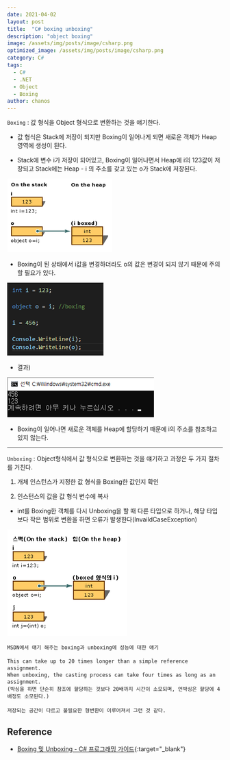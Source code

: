```yaml
---
date: 2021-04-02
layout: post
title:  "C# boxing unboxing"
description: "object boxing"
image: /assets/img/posts/image/csharp.png
optimized_image: /assets/img/posts/image/csharp.png
category: C#
tags:
  - C#
  - .NET
  - Object
  - Boxing
author: chanos
---
```

`Boxing` : 값 형식을 Object 형식으로 변환하는 것을 얘기한다.

- 값 형식은 Stack에 저장이 되지만 Boxing이 일어나게 되면 새로운 객체가 Heap 영역에 생성이 된다.

- Stack에 변수 i가 저장이 되어있고, Boxing이 일어나면서 Heap에 i의 123값이 저장되고 Stack에는 Heap - i 의 주소를 갖고 있는 o가 Stack에 저장된다.

![boxing](/assets/img/posts/2021-04-02/boxing.png)

- Boxing이 된 상태에서 i값을 변경하더라도 o의 값은 변경이 되지 않기 때문에 주의할 필요가 있다.

![code1](/assets/img/posts/2021-04-02/code1.png)

- 결과)

![result](/assets/img/posts/2021-04-02/result.png)

- Boxing이 일어나면 새로운 객체를 Heap에 할당하기 때문에 i의 주소를 참조하고 있지 않는다.

---

`Unboxing` : Object형식에서 값 형식으로 변환하는 것을 얘기하고 과정은 두 가지 절차를 거친다.

1. 개체 인스턴스가 지정한 값 형식을 Boxing한 값인지 확인

2. 인스턴스의 값을 값 형식 변수에 복사

- int를 Boxing한 객체를 다시 Unboxing을 할 때 다른 타입으로 하거나, 해당 타입보다 작은 범위로 변환을 하면 오류가 발생한다(InvaildCaseException)

![unboxing](/assets/img/posts/2021-04-02/unboxing.png)

```	
MSDN에서 얘기 해주는 boxing과 unboxing에 성능에 대한 얘기

This can take up to 20 times longer than a simple reference assignment. 
When unboxing, the casting process can take four times as long as an assignment.
(박싱을 하면 단순히 참조에 할당하는 것보다 20배까지 시간이 소모되며, 언박싱은 할당에 4배정도 소모된다.)

저장되는 공간이 다르고 불필요한 형변환이 이루어져서 그런 것 같다.
```


## Reference

- [Boxing 및 Unboxing - C# 프로그래밍 가이드](https://docs.microsoft.com/ko-kr/dotnet/csharp/programming-guide/types/boxing-and-unboxing){:target="_blank"}	